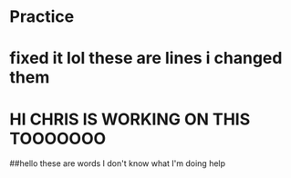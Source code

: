 # Practice

fixed it lol
these are lines
i changed them
=======
HI CHRIS IS WORKING ON THIS TOOOOOOO
=======
##hello these are words
I don't know what I'm doing
help